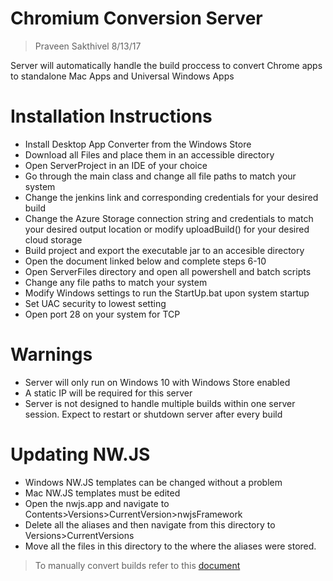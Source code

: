 # Chromium Conversion Server
> Praveen Sakthivel 8/13/17

Server will automatically handle the build proccess to convert Chrome apps to standalone Mac Apps and Universal Windows Apps

# Installation Instructions

  - Install Desktop App Converter from the Windows Store
  - Download all Files and place them in an accessible directory
  - Open ServerProject in an IDE of your choice
  - Go through the main class and change all file paths to match your system
  - Change the jenkins link and corresponding credentials for your desired build
  - Change the Azure Storage connection string and credentials to match your desired output location or modify uploadBuild() for your desired cloud storage
  - Build project and export the executable jar to an accesible directory
  - Open the document linked below and complete steps 6-10
  - Open ServerFiles directory and open all powershell and batch scripts
  - Change any file paths to match your system
  - Modify Windows settings to run the StartUp.bat upon system startup
  - Set UAC security to lowest setting
  - Open port 28 on your system for TCP

# Warnings
  - Server will only run on Windows 10 with Windows Store enabled
  - A static IP will be required for this server
  - Server is not designed to handle multiple builds within one server session. Expect to restart or shutdown server after every build

# Updating NW.JS
 - Windows NW.JS templates can be changed without a problem
 - Mac NW.JS templates must be edited
 - Open the nwjs.app and navigate to Contents>Versions>CurrentVersion>nwjsFramework
 - Delete all the aliases and then navigate from this directory to Versions>CurrentVersions
 - Move all the files in this directory to the where the aliases were stored.

> To manually convert builds refer to this [document]

[document]: <https://docs.google.com/a/pearson.com/document/d/1NlLtc8eSIcqjTflX-dqF1cr5RCYmCeYFqgi2G1xFNK8/edit?usp=sharing>
